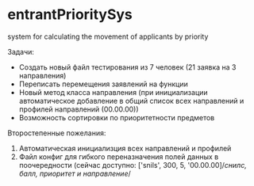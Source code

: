 # entrantPrioritySys
system for calculating the movement of applicants by priority


Задачи:
- Создать новый файл тестирования из 7 человек (21 заявка на 3 направления)
- Переписать перемещения заявлений на функции
- Новый метод класса направления (при инициализации автоматическое добавление в общий список всех направлений и профилей направлений (00.00.00))
- Возможность сортировки по приоритетности предметов


Второстепенные пожелания:
1. Автоматическая инициализция всех направлений и профилей
2. Файл конфиг для гибкого переназначения полей данных в поочередности (сейчас доступно: ['snils', 300, 5, '00.00.00]/*снилс, балл, приоритет и направление*/

